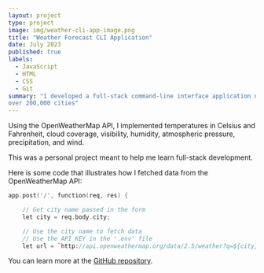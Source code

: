 ```yaml
---
layout: project
type: project
image: img/weather-cli-app-image.png
title: "Weather Forecast CLI Application"
date: July 2023
published: true
labels:
  - JavaScript
  - HTML
  - CSS
  - Git
summary: "I developed a full-stack command-line interface application using Node.js to display real-time weather forecasts for
over 200,000 cities"
---
```


Using the OpenWeatherMap API, I implemented temperatures in Celsius and Fahrenheit, cloud coverage, visibility, humidity, atmospheric pressure, precipitation, and wind.

This was a personal project meant to help me learn full-stack development.

Here is some code that illustrates how I fetched data from the OpenWeatherMap API:

```cpp
app.post('/', function(req, res) {

    // Get city name passed in the form
    let city = req.body.city;

    // Use the city name to fetch data
    // Use the API_KEY in the '.env' file
    let url = `http://api.openweathermap.org/data/2.5/weather?q=${city}&units=metric&appid=${apiKey}`;
```

You can learn more at the [GitHub repository](https://github.com/MRasavong/weather-cli-app).
